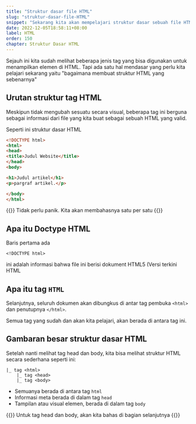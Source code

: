 ```yaml
---
title: "Struktur dasar file HTML"
slug: "struktur-dasar-file-HTML"
snippet: "Sekarang kita akan mempelajari struktur dasar sebuah file HTML yang sebenarnya"
date: 2022-12-05T18:58:11+08:00
label: HTML
order: 150
chapter: Struktur Dasar HTML
---
```

Sejauh ini kita sudah melihat beberapa jenis tag yang bisa digunakan untuk menampilkan elemen di HTML. Tapi ada satu hal mendasar yang perlu kita pelajari sekarang yaitu "bagaimana membuat struktur HTML yang sebenarnya"

## Urutan struktur tag HTML
Meskipun tidak mengubah sesuatu secara visual, beberapa tag ini berguna sebagai informasi dari file yang kita buat sebagai sebuah HTML yang valid.

Seperti ini struktur dasar HTML
```html
<!DOCTYPE html>
<html>
<head>
<title>Judul Website</title>
</head>
<body>

<h1>Judul artikel</h1>
<p>pargraf artikel.</p>

</body>
</html>
```

{{<alert class="comment">}}
Tidak perlu panik. Kita akan membahasnya satu per satu
{{</alert>}}

## Apa itu Doctype HTML
Baris pertama ada 
```
<!DOCTYPE html>
```
ini adalah informasi bahwa file ini berisi dokument HTML5 (Versi terkini HTML 

## Apa itu tag `HTML`
Selanjutnya, seluruh dokumen akan dibungkus di antar tag pembuka `<html>` dan penutupnya `</html>`.

Semua tag yang sudah dan akan kita pelajari, akan berada di antara tag ini.

## Gambaran besar struktur dasar HTML
Setelah nanti melihat tag head dan body, kita bisa melihat struktur HTML secara sederhana seperti ini:

```
|_ tag <html>
    |_ tag <head>
    |_ tag <body>
```

- Semuanya berada di antara tag `html`
- Informasi meta berada di dalam tag `head`
- Tampilan atau visual elemen, berada di dalam tag `body`

{{<alert class="comment">}}
Untuk tag head dan body, akan kita bahas di bagian selanjutnya
{{</alert>}}